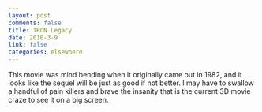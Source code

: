 ```yaml
--- 
layout: post
comments: false
title: TRON Legacy
date: 2010-3-9
link: false
categories: elsewhere
---
```

This movie was mind bending when it originally came out in 1982, and it looks like the sequel will be just as good if not better. I may have to swallow a handful of pain killers and brave the insanity that is the current 3D movie craze to see it on a big screen.

<object width="560" height="340"><param name="movie" value="http://www.youtube.com/v/P78pl1FUXfA&hl=en_US&fs=1&rel=0"></param><param name="allowFullScreen" value="true"></param><param name="allowscriptaccess" value="always"></param><embed src="http://www.youtube.com/v/P78pl1FUXfA&hl=en_US&fs=1&rel=0" type="application/x-shockwave-flash" allowscriptaccess="always" allowfullscreen="true" width="560" height="340"></embed></object>
